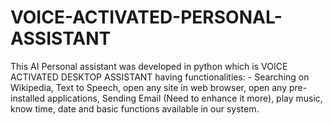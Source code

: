 # VOICE-ACTIVATED-PERSONAL-ASSISTANT
This AI Personal assistant was developed in python which is VOICE ACTIVATED DESKTOP ASSISTANT having functionalities: - Searching on Wikipedia, Text to Speech, open any site in web browser, open any pre-installed applications, Sending Email (Need to enhance it more), play music, know time, date and basic functions available in our system.
